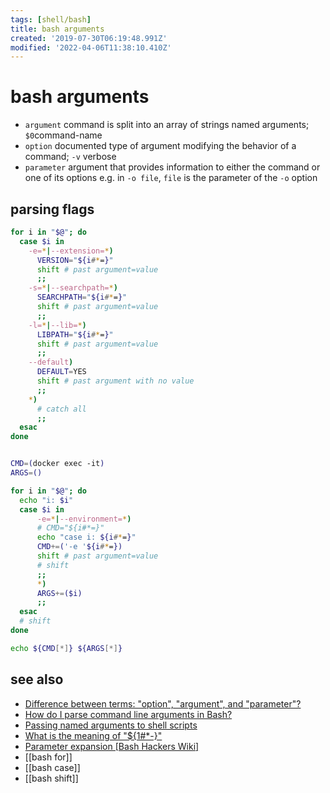 ```yaml
---
tags: [shell/bash]
title: bash arguments
created: '2019-07-30T06:19:48.991Z'
modified: '2022-04-06T11:38:10.410Z'
---
```


# bash arguments

- `argument`   command is split into an array of strings named arguments; `$0`command-name
- `option`     documented type of argument modifying the behavior of a command; `-v` verbose
- `parameter`  argument that provides information to either the command or one  of its options e.g. in `-o file`, `file` is the parameter of the `-o` option 

## parsing flags

```sh
for i in "$@"; do
  case $i in
    -e=*|--extension=*)
      VERSION="${i#*=}"
      shift # past argument=value
      ;;
    -s=*|--searchpath=*)
      SEARCHPATH="${i#*=}"
      shift # past argument=value
      ;;
    -l=*|--lib=*)
      LIBPATH="${i#*=}"
      shift # past argument=value
      ;;
    --default)
      DEFAULT=YES
      shift # past argument with no value
      ;;
    *)
      # catch all
      ;;
  esac
done


CMD=(docker exec -it)
ARGS=()

for i in "$@"; do
  echo "i: $i"
  case $i in
      -e=*|--environment=*)
      # CMD="${i#*=}"
      echo "case i: ${i#*=}"
      CMD+=('-e '${i#*=})
      shift # past argument=value
      # shift
      ;;
      *)
      ARGS+=($i)
      ;;
  esac
  # shift
done

echo ${CMD[*]} ${ARGS[*]}
```

## see also

- [Difference between terms: "option", "argument", and "parameter"?](http://stackoverflow.com/questions/36495669/difference-between-terms-option-argument-and-parameter)
- [How do I parse command line arguments in Bash?](http://stackoverflow.com/questions/192249/how-do-i-parse-command-line-arguments-in-bash)
- [Passing named arguments to shell scripts](https://unix.stackexchange.com/a/204927)
- [What is the meaning of "${1#*-}"](https://stackoverflow.com/a/41806827)
- [Parameter expansion [Bash Hackers Wiki]](http://wiki.bash-hackers.org/syntax/pe#substring_removal)
- [[bash for]]
- [[bash case]]
- [[bash shift]]
